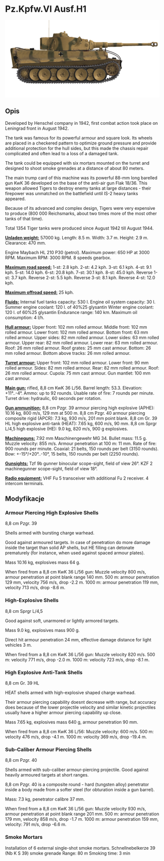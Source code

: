 # Pz.Kpfw.VI Ausf.H1

![_pzvi-h1](../images/_pzvi-h1.png)

## Opis

Developed by Henschel company in 1942, first combat action took place on Leningrad front in August 1942.

The tank was famous for its powerful armour and square look. Its wheels are placed in a checkered pattern to optimize ground pressure and provide additional protection for the hull sides, but this made the chassis repair complicated and often lead to a loss of a damaged tank.

The tank could be equipped with six mortars mounted on the turret and designed to shoot smoke grenades at a distance of about 80 meters.

The main trump card of this machine was its powerful 88-mm long barelled gun KwK 36 developed on the base of the anti-air gun Flak 18/36. This weapon allowed Tigers to destroy enemy tanks at large distances - their firepower was unmatched on the battlefield until IS-2 heavy tanks appeared.

Because of its advanced and complex design, Tigers were very expensive to produce (800 000 Reichsmarks, about two times more of the most other tanks of that time).

Total 1354 Tiger tanks were produced since August 1942 till August 1944.

<b><u>Unladen weight:</u></b> 57000 kg.
Length: 8.5 m.
Width: 3.7 m.
Height: 2.9 m.
Clearance: 470 mm.

Engine Maybach HL 210 P30 (petrol).
Maximum power: 650 HP at 3000 RPM.
Maximum RPM: 3000 RPM.
8 speeds gearbox.

<b><u>Maximum road speed:</u></b>
1-st: 2.8 kph.
2-st: 4.2 kph.
3-st: 6.1 kph.
4-st: 9.1 kph.
5-st: 14.0 kph.
6-st: 20.8 kph.
7-st: 30.1 kph.
8-st: 45.0 kph.
Reverse 1-st: 3.7 kph.
Reverse 2-st: 5.5 kph.
Reverse 3-st: 8.1 kph.
Reverse 4-st: 12.0 kph.

<b><u>Maximum offroad speed:</u></b> 25 kph.

<b><u>Fluids:</u></b>
Internal fuel tanks capacity: 530 l.
Engine oil system capacity: 30 l.
Summer engine coolant: 120 l. of 40%25 glysantin
Winter engine coolant: 120 l. of 60%25 glysantin
Endurance range: 140 km.
Maximum oil consumption: 4 l/h.

<b><u>Hull armour:</u></b>
Upper front: 102 mm rolled armour.
Middle front: 102 mm rolled armour.
Lower front: 102 mm rolled armour.
Bottom front: 63 mm rolled armour.
Upper sides: 82 mm rolled armour.
Lower sides: 63 mm rolled armour.
Upper rear: 82 mm rolled armour.
Lower rear: 63 mm rolled armour.
Roof: 26 mm rolled armour.
Roof grates: 25 mm cast armour.
Bottom: 26 mm rolled armour.
Bottom above tracks: 26 mm rolled armour.

<b><u>Turret armour:</u></b>
Upper front: 102 mm rolled armour.
Lower front: 90 mm rolled armour.
Sides: 82 mm rolled armour.
Rear: 82 mm rolled armour.
Roof: 26 mm rolled armour.
Cupola: 75 mm cast armour.
Gun mantlet: 100 mm cast armour.

<b><u>Main gun:</u></b> rifled, 8,8 cm KwK 36 L/56.
Barrel length: 53.3.
Elevation: +11°..-4°.
Ammo: up to 92 rounds.
Usable rate of fire: 7 rounds per minute.
Turret drive: hydraulic, 60 seconds per rotation.

<b><u>Gun ammunition:</u></b>
8,8 cm Pzgr. 39 armour piercing high explosive (APHE): 10.16 kg, 800 m/s, 129 mm at 500 m.
8,8 cm Pzgr. 40 armour piercing composite rigid (APCR): 7.3 kg, 930 m/s, 201 mm point blank.
8,8 cm Gr. 39 HL high explosive anti-tank (HEAT): 7.65 kg, 600 m/s, 90 mm.
8,8 cm Sprgr L/4,5 high explosive (HE): 9.0 kg, 820 m/s, 900 g explosives.

<b><u>Machineguns:</u></b> 7.92 mm Maschinengewehr MG 34.
Bullet mass: 11.5 g.
Muzzle velocity: 855 m/s.
Armour penetration at 100 m: 11 mm.
Rate of fire: 900 rounds per minute.
Coaxial: 21 belts, 150 rounds per belt (3150 rounds).
Bow: +-15°/+20°..-10°, 15 belts, 150 rounds per belt (2250 rounds).

<b><u>Gunsights:</u></b>
Tzf 9b gunner binocular scope-sight, field of view 26°.
KZF 2 machinegunner scope-sight, field of view 18°.

<b><u>Radio equipment:</u></b>
VHF Fu 5 transceiver with additional Fu 2 receiver.
4 intercom terminals.


## Modyfikacje


### Armour Piercing High Explosive Shells

8,8 cm Pzgr. 39

Shells armed with bursting charge warhead.

Good against armoured targets. In case of penetration do more damage inside the target than solid AP shells, but HE filling can detonate prematurely (for instance, when used against spaced armour plates).

Mass 10.16 kg, explosives mass 64 g.

When fired from a 8,8 cm KwK 36 L/56 gun:
Muzzle velocity 800 m/s, armour penetration at point blank range 140 mm.
500 m: armour penetration 129 mm, velocity 756 m/s, drop -2.2 m.
1000 m: armour penetration 119 mm, velocity 713 m/s, drop -8.6 m.


### High-Explosive Shells

8,8 cm Sprgr L/4,5

Good against soft, unarmored or lightly armored targets.

Mass 9.0 kg, explosives mass 900 g.

Direct hit armour penetration 24 mm, effective damage distance for light vehicles 3 m.

When fired from a 8,8 cm KwK 36 L/56 gun:
Muzzle velocity 820 m/s.
500 m: velocity 771 m/s, drop -2.0 m.
1000 m: velocity 723 m/s, drop -8.1 m.


### High Explosive Anti-Tank Shells

8,8 cm Gr. 39 HL

HEAT shells armed with high-explosive shaped charge warhead.

Their armour piercing capability doesnt decrease with range, but accuracy does because of the lower projectile velocity and similar kinetic projectiles usually have a higher armour piercing capability up close.

Mass 7.65 kg, explosives mass 640 g, armour penetration 90 mm.

When fired from a 8,8 cm KwK 36 L/56:
Muzzle velocity: 600 m/s.
500 m: velocity 476 m/s, drop -4.1 m.
1000 m: velocity 369 m/s, drop -19.4 m.


### Sub-Caliber Armour Piercing Shells

8,8 cm Pzgr. 40

Shells armed with sub-caliber armour-piercing projectile. Good against heavily armoured targets at short ranges.

8,8 cm Pzgr. 40 is a composite round - hard (tungsten alloy) penetrator inside a body made from a softer steel (for obturation inside a gun barrel).

Mass: 7.3 kg, penetrator calibre 37 mm.

When fired from a 8,8 cm KwK 36 L/56 gun:
Muzzle velocity 930 m/s, armour penetration at point blank range 201 mm.
500 m: armour penetration 179 mm, velocity 858 m/s, drop -1.7 m.
1000 m: armour penetration 159 mm, velocity: 791 m/s, drop -6.6 m.


### Smoke Mortars

Installation of 6 external single-shot smoke mortars.
Schnellnebelkerze 39 (Nb K S 39) smoke grenade
Range: 80 m
Smoking time: 3 min